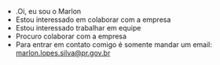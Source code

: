 - .Oi, eu sou o Marlon
- Estou interessado em colaborar com a empresa 
- Estou interessado trabalhar em equipe
- Procuro colaborar com a empresa 
- Para entrar em contato comigo é somente mandar um email: marlon.lopes.silva@pr.gov.br

<!---
Marlon12222/Marlon12222 is a ✨ special ✨ repository because its `README.md` (this file) appears on your GitHub profile.
You can click the Preview link to take a look at your changes.
--->
